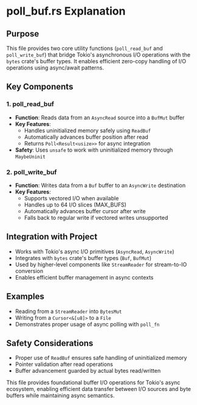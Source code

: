 # poll_buf.rs Explanation

## Purpose
This file provides two core utility functions (`poll_read_buf` and `poll_write_buf`) that bridge Tokio's asynchronous I/O operations with the `bytes` crate's buffer types. It enables efficient zero-copy handling of I/O operations using async/await patterns.

## Key Components

### 1. poll_read_buf
- **Function**: Reads data from an `AsyncRead` source into a `BufMut` buffer
- **Key Features**:
  - Handles uninitialized memory safely using `ReadBuf`
  - Automatically advances buffer position after read
  - Returns `Poll<Result<usize>>` for async integration
- **Safety**: Uses `unsafe` to work with uninitialized memory through `MaybeUninit`

### 2. poll_write_buf
- **Function**: Writes data from a `Buf` buffer to an `AsyncWrite` destination
- **Key Features**:
  - Supports vectored I/O when available
  - Handles up to 64 I/O slices (MAX_BUFS)
  - Automatically advances buffer cursor after write
  - Falls back to regular write if vectored writes unsupported

## Integration with Project
- Works with Tokio's async I/O primitives (`AsyncRead`, `AsyncWrite`)
- Integrates with `bytes` crate's buffer types (`Buf`, `BufMut`)
- Used by higher-level components like `StreamReader` for stream-to-IO conversion
- Enables efficient buffer management in async contexts

## Examples
- Reading from a `StreamReader` into `BytesMut`
- Writing from a `Cursor<&[u8]>` to a `File`
- Demonstrates proper usage of async polling with `poll_fn`

## Safety Considerations
- Proper use of `ReadBuf` ensures safe handling of uninitialized memory
- Pointer validation after read operations
- Buffer advancement guarded by actual bytes read/written

This file provides foundational buffer I/O operations for Tokio's async ecosystem, enabling efficient data transfer between I/O sources and byte buffers while maintaining async semantics.
